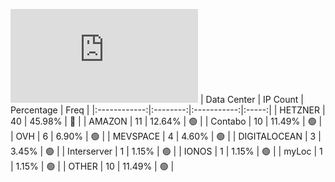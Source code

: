 ![Diagramm](https://github.com/obajay/StateSync-snapshots/blob/main/Projects/Source/1/README.md)
| Data Center | IP Count | Percentage | Freq |
|:------------:|:--------:|:-----------:|:-----:|
| HETZNER | 40 | 45.98% | 🔴 |
| AMAZON | 11 | 12.64% | 🟢 |
| Contabo | 10 | 11.49% | 🟢 |
| OVH | 6 | 6.90% | 🟢 |
| MEVSPACE | 4 | 4.60% | 🟢 |
| DIGITALOCEAN | 3 | 3.45% | 🟢 |
| Interserver | 1 | 1.15% | 🟢 |
| IONOS | 1 | 1.15% | 🟢 |
| myLoc | 1 | 1.15% | 🟢 |
| OTHER | 10 | 11.49% | 🟢 |